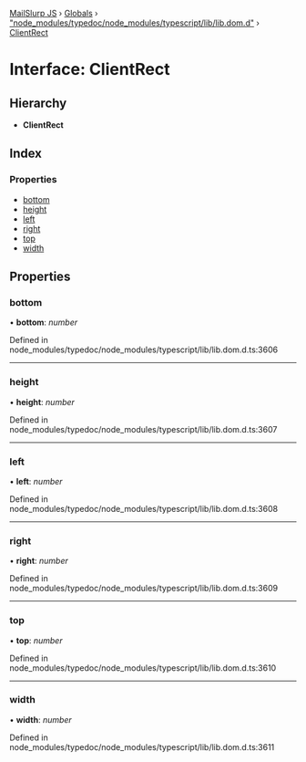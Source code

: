 [MailSlurp JS](../README.md) › [Globals](../globals.md) › ["node_modules/typedoc/node_modules/typescript/lib/lib.dom.d"](../modules/_node_modules_typedoc_node_modules_typescript_lib_lib_dom_d_.md) › [ClientRect](_node_modules_typedoc_node_modules_typescript_lib_lib_dom_d_.clientrect.md)

# Interface: ClientRect

## Hierarchy

* **ClientRect**

## Index

### Properties

* [bottom](_node_modules_typedoc_node_modules_typescript_lib_lib_dom_d_.clientrect.md#bottom)
* [height](_node_modules_typedoc_node_modules_typescript_lib_lib_dom_d_.clientrect.md#height)
* [left](_node_modules_typedoc_node_modules_typescript_lib_lib_dom_d_.clientrect.md#left)
* [right](_node_modules_typedoc_node_modules_typescript_lib_lib_dom_d_.clientrect.md#right)
* [top](_node_modules_typedoc_node_modules_typescript_lib_lib_dom_d_.clientrect.md#top)
* [width](_node_modules_typedoc_node_modules_typescript_lib_lib_dom_d_.clientrect.md#width)

## Properties

###  bottom

• **bottom**: *number*

Defined in node_modules/typedoc/node_modules/typescript/lib/lib.dom.d.ts:3606

___

###  height

• **height**: *number*

Defined in node_modules/typedoc/node_modules/typescript/lib/lib.dom.d.ts:3607

___

###  left

• **left**: *number*

Defined in node_modules/typedoc/node_modules/typescript/lib/lib.dom.d.ts:3608

___

###  right

• **right**: *number*

Defined in node_modules/typedoc/node_modules/typescript/lib/lib.dom.d.ts:3609

___

###  top

• **top**: *number*

Defined in node_modules/typedoc/node_modules/typescript/lib/lib.dom.d.ts:3610

___

###  width

• **width**: *number*

Defined in node_modules/typedoc/node_modules/typescript/lib/lib.dom.d.ts:3611
